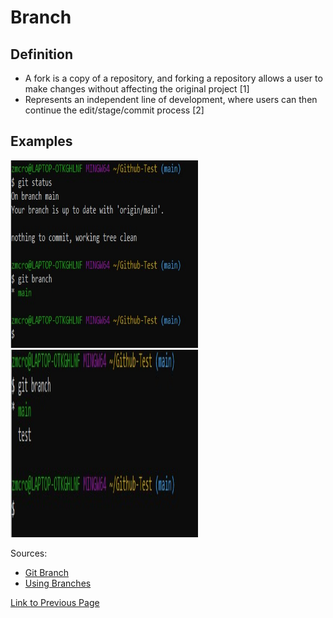 # Branch

## Definition

* A fork is a copy of a repository, and forking a repository allows a user to make changes without affecting the original project [1]
* Represents an independent line of development, where users can then continue the edit/stage/commit process [2]

## Examples
<img src="./git_branch/git_branch_1.jpg" width="300" height="300">

<img src="./git_branch/git_branch_2.jpg" width="300" height="300">

Sources:
* [Git Branch](https://www.git-tower.com/learn/git/commands/git-branch)
* [Using Branches](https://www.atlassian.com/git/tutorials/using-branches)

[Link to Previous Page](/terms.md) 

